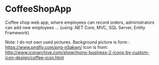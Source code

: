 # CoffeeShopApp
 Coffee shop web app, where employees can record orders, administrators can add new employees ... (using .NET Core, MVC, SQL Server, Entity Framework)

Note: I do not own used pictures. Background picture is form : https://www.pngfly.com/png-n5akwn/ Icon is from: http://www.iconarchive.com/show/mono-business-2-icons-by-custom-icon-design/coffee-icon.html
